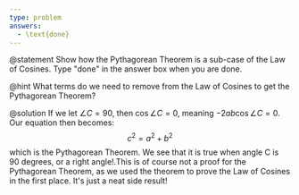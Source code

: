 ```yaml
---
type: problem
answers:
  - \text{done}
---
```


@statement
Show how the Pythagorean Theorem is a sub-case of the Law of Cosines. Type "done" in the answer box when you are done.

@hint
What terms do we need to remove from the Law of Cosines to get the Pythagorean Theorem?

@solution
If we let $\angle C = 90$, then $\cos \angle C = 0$, meaning $-2ab \cos \angle C = 0$. Our equation then becomes: $$c^2 = a^2 + b^2$$
which is the Pythagorean Theorem. We see that it is true when angle C is 90 degrees, or a right angle!.This is of course not a proof for the Pythagorean Theorem, as we used the theorem to prove the Law of Cosines in the first place. It's just a neat side result!
<!--stackedit_data:
eyJoaXN0b3J5IjpbMjAyMDI3NTczOCw2MDc1ODczMDIsMTI5Nz
gxMjUsLTQ3NTMxNDQwMV19
-->
